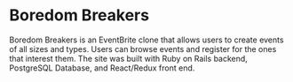 # Boredom Breakers

Boredom Breakers is an EventBrite clone that allows users to create events of all sizes and types.  Users can browse events and register for the ones that interest them.  The site was built with Ruby on Rails backend, PostgreSQL Database, and React/Redux front end.

